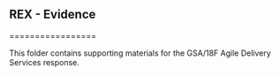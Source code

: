 ## REX - Evidence
=================

This folder contains supporting materials for the GSA/18F Agile Delivery Services response. 
